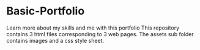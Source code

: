 # Basic-Portfolio
Learn more about my skills and me with this portfolio
This repository contains 3 html files corresponding to 3 web pages. 
The assets sub folder contains images and a css style sheet. 
